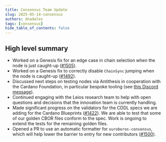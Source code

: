 ```yaml
---
title: Consensus Team Update
slug: 2025-05-14-consensus
authors: dnadales
tags: [consensus]
hide_table_of_contents: false
---
```


## High level summary

- Worked on a Genesis fix for an edge case in chain selection when the node is just caught-up ([#1505](https://github.com/IntersectMBO/ouroboros-consensus/pull/1505)).
- Worked on a Genesis fix to correctly disable `ChainSync` jumping when the node is caught-up ([#1492](https://github.com/IntersectMBO/ouroboros-consensus/pull/1492)).
- Discussed next steps on testing nodes via Antithesis in cooperation with the Cardano Foundation, in particular bespoke tooling (see [this Discord message](https://discord.com/channels/1136727663583698984/1239889178938966016/1369693032957349890)).
- Continued engaging with the Leios research team to help with open questions and decisions that the innovation team is currently handling.
- Made significant progress on the validators for the CDDL specs we are adding for the Cardano Blueprints ([#1422](https://github.com/IntersectMBO/ouroboros-consensus/pull/1422)). We are able to test that some of our golden CBOR files conform to the spec. Work is ongoing to extend the tests for the remaining golden files.
- Opened a PR to use an automatic formatter for `ouroboros-consensus`, which will help lower the barrier to entry for new contributors ([#1500](https://github.com/IntersectMBO/ouroboros-consensus/pull/1500)).
